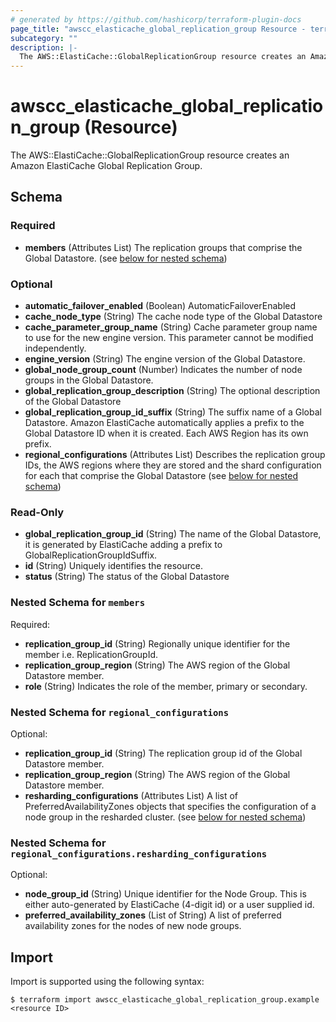 ```yaml
---
# generated by https://github.com/hashicorp/terraform-plugin-docs
page_title: "awscc_elasticache_global_replication_group Resource - terraform-provider-awscc"
subcategory: ""
description: |-
  The AWS::ElastiCache::GlobalReplicationGroup resource creates an Amazon ElastiCache Global Replication Group.
---
```


# awscc_elasticache_global_replication_group (Resource)

The AWS::ElastiCache::GlobalReplicationGroup resource creates an Amazon ElastiCache Global Replication Group.



<!-- schema generated by tfplugindocs -->
## Schema

### Required

- **members** (Attributes List) The replication groups that comprise the Global Datastore. (see [below for nested schema](#nestedatt--members))

### Optional

- **automatic_failover_enabled** (Boolean) AutomaticFailoverEnabled
- **cache_node_type** (String) The cache node type of the Global Datastore
- **cache_parameter_group_name** (String) Cache parameter group name to use for the new engine version. This parameter cannot be modified independently.
- **engine_version** (String) The engine version of the Global Datastore.
- **global_node_group_count** (Number) Indicates the number of node groups in the Global Datastore.
- **global_replication_group_description** (String) The optional description of the Global Datastore
- **global_replication_group_id_suffix** (String) The suffix name of a Global Datastore. Amazon ElastiCache automatically applies a prefix to the Global Datastore ID when it is created. Each AWS Region has its own prefix.
- **regional_configurations** (Attributes List) Describes the replication group IDs, the AWS regions where they are stored and the shard configuration for each that comprise the Global Datastore (see [below for nested schema](#nestedatt--regional_configurations))

### Read-Only

- **global_replication_group_id** (String) The name of the Global Datastore, it is generated by ElastiCache adding a prefix to GlobalReplicationGroupIdSuffix.
- **id** (String) Uniquely identifies the resource.
- **status** (String) The status of the Global Datastore

<a id="nestedatt--members"></a>
### Nested Schema for `members`

Required:

- **replication_group_id** (String) Regionally unique identifier for the member i.e. ReplicationGroupId.
- **replication_group_region** (String) The AWS region of the Global Datastore member.
- **role** (String) Indicates the role of the member, primary or secondary.


<a id="nestedatt--regional_configurations"></a>
### Nested Schema for `regional_configurations`

Optional:

- **replication_group_id** (String) The replication group id of the Global Datastore member.
- **replication_group_region** (String) The AWS region of the Global Datastore member.
- **resharding_configurations** (Attributes List) A list of PreferredAvailabilityZones objects that specifies the configuration of a node group in the resharded cluster. (see [below for nested schema](#nestedatt--regional_configurations--resharding_configurations))

<a id="nestedatt--regional_configurations--resharding_configurations"></a>
### Nested Schema for `regional_configurations.resharding_configurations`

Optional:

- **node_group_id** (String) Unique identifier for the Node Group. This is either auto-generated by ElastiCache (4-digit id) or a user supplied id.
- **preferred_availability_zones** (List of String) A list of preferred availability zones for the nodes of new node groups.

## Import

Import is supported using the following syntax:

```shell
$ terraform import awscc_elasticache_global_replication_group.example <resource ID>
```
